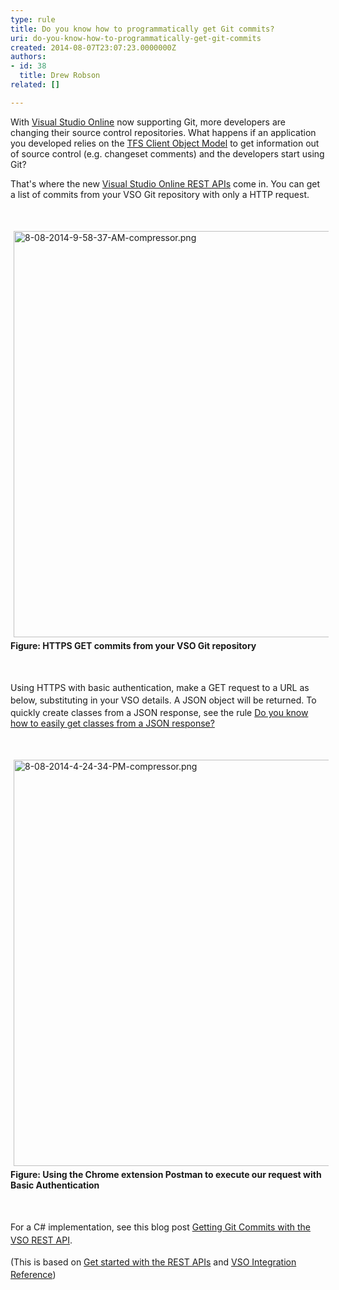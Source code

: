 ```yaml
---
type: rule
title: Do you know how to programmatically get Git commits?
uri: do-you-know-how-to-programmatically-get-git-commits
created: 2014-08-07T23:07:23.0000000Z
authors:
- id: 38
  title: Drew Robson
related: []

---
```




<span class='intro'> <p>​​​​​​​​With <a href="http&#58;//www.visualstudio.com/">Visual Studio Online</a> now supporting Git, ​​​​more developers are changing their source control repositories. What happens if an application you developed relies on the <a href="http&#58;//msdn.microsoft.com/en-us/library/bb130146.aspx">TFS Client Object Model</a> to get information out of source control (e.g. changeset comments) and the developers start using Git?​</p> </span>

<p>That's where the new <a href="http&#58;//www.visualstudio.com/en-us/integrate/reference/reference-vso-overview-vsi.aspx">Visual Studio Online REST APIs</a> come in. You can get a list of commits from your VSO Git repository with only a HTTP request.​</p><p><br></p><p><img src="/PublishingImages/8-08-2014-9-58-37-AM-compressor.png" alt="8-08-2014-9-58-37-AM-compressor.png" style="margin&#58;5px;width&#58;650px;" /><br><strong>Figure&#58; HTTPS GET commits from your VSO Git repository</strong></p><p><span style="line-height&#58;20.7999992370605px;"><span style="line-height&#58;20.7999992370605px;"><br></span></span></p><p><span style="line-height&#58;20.7999992370605px;"><span style="line-height&#58;20.7999992370605px;">​Using&#160;H​TTPS with basic authentication, make a GET request to a URL as below, substituting in your VSO details. A JSON object will be returned.</span>&#160;</span>To quickly create classes from a JSON response, see the rule&#160;<a href="/do-you-know-how-to-easily-get-classes-from-a-json-response">Do you know how to easily get classes from a JSON response?</a></p><p><br></p><p><img src="/PublishingImages/8-08-2014-4-24-34-PM-compressor.png" alt="8-08-2014-4-24-34-PM-compressor.png" style="margin&#58;5px;width&#58;650px;" /><br><strong>Figure&#58; Using the Chrome extension Postman to execute our request with Basic Authentication</strong></p><p><span style="line-height&#58;20.7999992370605px;"><br></span></p><p><span style="line-height&#58;20.7999992370605px;">​For a C# implementation, see&#160;this blog post&#160;<a href="http&#58;//blog.damianbrady.com.au/2014/09/02/getting-git-commits-with-the-vso-rest-api/">Getting Git Commits with the VSO REST API​</a>​.​</span></p><p><span style="line-height&#58;20.7999992370605px;">(This is based on&#160;</span><a href="http&#58;//www.visualstudio.com/en-us/integrate/get-started/get-started-rest-basics-vsi.aspx" style="line-height&#58;20.7999992370605px;">Get started with the REST APIs</a><span style="line-height&#58;20.7999992370605px;">&#160;and&#160;</span><a href="http&#58;//www.visualstudio.com/integrate/reference/reference-vso-git-overview-vsi" style="line-height&#58;20.7999992370605px;">VSO Integration Reference</a><span style="line-height&#58;20.7999992370605px;">)​</span><br></p>


